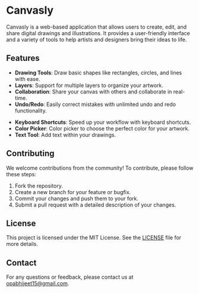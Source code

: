 # Canvasly

Canvasly is a web-based application that allows users to create, edit, and share digital drawings and illustrations. It provides a user-friendly interface and a variety of tools to help artists and designers bring their ideas to life.

## Features

- **Drawing Tools**: Draw basic shapes like rectangles, circles, and lines with ease.
- **Layers**: Support for multiple layers to organize your artwork.
- **Collaboration**: Share your canvas with others and collaborate in real-time.
- **Undo/Redo**: Easily correct mistakes with unlimited undo and redo functionality.
<!-- - **Export Options**: Export your artwork in various formats such as PNG, JPEG, and SVG. -->
<!-- - **Custom Brushes**: Create and use custom brushes for unique effects. -->
- **Keyboard Shortcuts**: Speed up your workflow with keyboard shortcuts.
- **Color Picker**: Color picker to choose the perfect color for your artwork.
- **Text Tool**: Add text within your drawings.

<!-- ## Installation

To install and run Canvasly locally, follow these steps:

1. Clone the repository:
    ```bash
    git clone https://github.com/yourusername/Canvasly.git
    ```
2. Navigate to the project directory:
    ```bash
    cd Canvasly
    ```
3. Install the dependencies:
    ```bash
    npm install
    ```
4. Start the development server:
    ```bash
    npm start
    ``` -->

<!-- ## Usage

Once the development server is running, open your browser and navigate to `http://localhost:3000` to start using Canvasly. -->

## Contributing

We welcome contributions from the community! To contribute, please follow these steps:

1. Fork the repository.
2. Create a new branch for your feature or bugfix.
3. Commit your changes and push them to your fork.
4. Submit a pull request with a detailed description of your changes.

## License

This project is licensed under the MIT License. See the [LICENSE](LICENSE) file for more details.

## Contact

For any questions or feedback, please contact us at [opabhijeet15@gmail.com](mailto:opabhijeet15@gmail.com).
